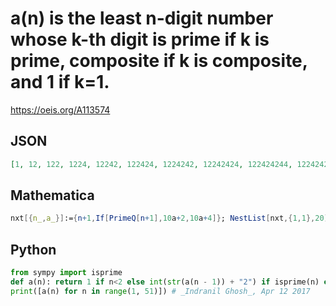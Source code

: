 # a\(n\) is the least n\-digit number whose k\-th digit is prime if k is prime, composite if k is composite, and 1 if k\=1\.
https://oeis.org/A113574
## JSON
```JSON
[1, 12, 122, 1224, 12242, 122424, 1224242, 12242424, 122424244, 1224242444, 12242424442, 122424244424, 1224242444242, 12242424442424, 122424244424244, 1224242444242444, 12242424442424442, 122424244424244424]
```
## Mathematica
```Mathematica
nxt[{n_,a_}]:={n+1,If[PrimeQ[n+1],10a+2,10a+4]}; NestList[nxt,{1,1},20][[All,2]] (* _Harvey P. Dale_, Jan 16 2023 *)
```
## Python
```Python
from sympy import isprime
def a(n): return 1 if n<2 else int(str(a(n - 1)) + "2") if isprime(n) else int(str(a(n - 1)) + "4")
print([a(n) for n in range(1, 51)]) # _Indranil Ghosh_, Apr 12 2017
```
